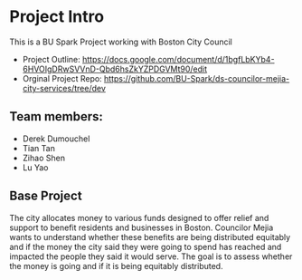 # Project Intro

This is a BU Spark Project working with Boston City Council

- Project Outline: https://docs.google.com/document/d/1bgfLbKYb4-6HVOIgDRwSVVnD-Qbd6hsZkYZPDGVMt90/edit
- Orginal Project Repo: https://github.com/BU-Spark/ds-councilor-mejia-city-services/tree/dev

## Team members:

* Derek Dumouchel
* Tian Tan
* Zihao Shen
* Lu Yao

## Base Project
The city allocates money to various funds designed to offer relief and support to benefit residents and businesses in Boston. Councilor Mejia wants to understand whether these benefits are being distributed equitably and if the money the city said they were going to spend has reached and impacted the people they said it would serve. The goal is to assess whether the money is going and if it is being equitably distributed. 
